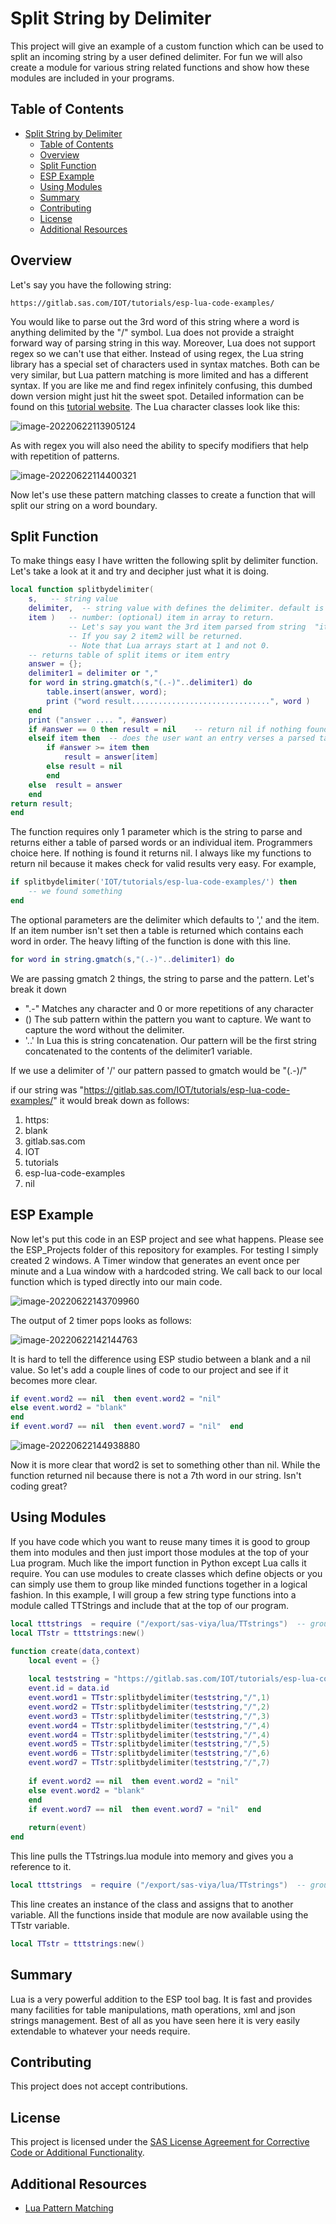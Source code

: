 # Split String by Delimiter

This project will give an example of a custom function which can be used to split an incoming string by a user defined delimiter.  For fun we will also create a module for various string related functions and show how these modules are included in your programs. 

## Table of Contents


* [Split String by Delimiter](#split-string-by-delimiter)
    * [Table of Contents](#table-of-contents)
    * [Overview](#overview)
    * [Split Function](#split-function)
    * [ESP Example](#esp-example)
    * [Using Modules](#using-modules)
    * [Summary](#summary)
    * [Contributing](#contributing)
    * [License](#license)
    * [Additional Resources](#additional-resources)


## Overview

Let's say you have the following string: 

```http
https://gitlab.sas.com/IOT/tutorials/esp-lua-code-examples/
```

You would like to parse out the 3rd word of this string where a word is anything delimited by the "/" symbol.   Lua does not provide a straight forward way of parsing string in this way.  Moreover, Lua does not support regex so we can't use that either.   Instead of using regex, the Lua string library has a special set of characters used in syntax matches. Both can be very similar, but Lua pattern matching is more limited and has a different syntax.   If you are like me and find regex infinitely confusing, this dumbed down version might just hit the sweet spot.  Detailed information can be found on this [tutorial website](https://riptutorial.com/lua/example/20315/lua-pattern-matching).  The Lua character classes look like this: 

![image-20220622113905124](Images/image-20220622113905124.png) 



As with regex you will also need the ability to specify modifiers that help with repetition of patterns.

![image-20220622114400321](Images/image-20220622114400321.png) 

Now let's use these pattern matching classes to create a function that will split our string on a word boundary. 

## Split Function

To make things easy I have written the following split by delimiter function.  Let's take a look at it and try and decipher just what it is doing. 

```lua
local function splitbydelimiter(
    s,   -- string value
    delimiter,  -- string value with defines the delimiter. default is ","
    item )   -- number: (optional) item in array to return.  
             -- Let's say you want the 3rd item parsed from string  "item1,item2,item3"
             -- If you say 2 item2 will be returned.  
             -- Note that Lua arrays start at 1 and not 0.  
    -- returns table of split items or item entry 
    answer = {};
    delimiter1 = delimiter or ","
    for word in string.gmatch(s,"(.-)"..delimiter1) do
        table.insert(answer, word);
        print ("word result...............................", word )
    end
    print ("answer .... ", #answer)
    if #answer == 0 then result = nil    -- return nil if nothing found. 
    elseif item then  -- does the user want an entry verses a parsed table?
        if #answer >= item then 
            result = answer[item]
        else result = nil     
        end 
    else  result = answer    
    end 
return result;
end
```



The function requires only 1 parameter which is the string to parse and returns either a table of parsed words or an individual item.  Programmers choice here.  If nothing is found it returns nil.  I always like my functions to return nil because it makes check for valid results very easy.  For example, 

```lua
if splitbydelimiter('IOT/tutorials/esp-lua-code-examples/') then 
    -- we found something 
end 
```

The optional parameters are the delimiter which defaults to ',' and the item.   If an item number isn't set then a table is returned which contains each word in order.   The heavy lifting of the function is done with this line.

```lua
for word in string.gmatch(s,"(.-)"..delimiter1) do
```

We are passing gmatch 2 things,  the string to parse and the pattern.  Let's break it down

- ".-"  Matches any character and 0 or more repetitions of any character 
- ()    The sub pattern within the pattern you want to capture.  We want to capture the word without the delimiter. 
- '..'   In Lua this is string concatenation.  Our pattern will be the first string concatenated to the contents of the delimiter1 variable.

If we use a delimiter of '/'  our pattern passed to gmatch would be "(.-)/"

if our string was "https://gitlab.sas.com/IOT/tutorials/esp-lua-code-examples/"  it would break down as follows: 

1. https:
2. blank
3. gitlab.sas.com
4. IOT
5. tutorials
6. esp-lua-code-examples
7. nil

## ESP Example

Now let's put this code in an ESP project and see what happens.  Please see the ESP_Projects folder of this repository for examples.  For testing I simply created 2 windows.  A Timer window that generates an event once per minute and a Lua window with a hardcoded string.  We call back to our local function which is typed directly into our main code. 

![image-20220622143709960](Images/image-20220622143709960.png) 

The output of 2 timer pops looks as follows:  

![image-20220622142144763](Images/image-20220622142144763.png)

It is hard to tell the difference using ESP studio between a blank and a nil value.  So let's add a couple lines of code to our project and see if it becomes more clear. 

```lua
if event.word2 == nil  then event.word2 = "nil"  
else event.word2 = "blank"    
end 
if event.word7 == nil  then event.word7 = "nil"  end 
```

![image-20220622144938880](Images/image-20220622144938880.png) 

Now it is more clear that word2 is set to something other than nil.  While the function returned nil because there is not a 7th word in our string.   Isn't coding great? 

## Using Modules

If you have code which you want to reuse many times it is good to group them into modules and then just import those modules at the top of your Lua program.  Much like the import function in Python except Lua calls it require.  You can use modules to create classes which define objects or you can simply use them to group like minded functions together in a logical fashion.  In this example, I will group a few string type functions into a module called TTStrings and include that at the top of our program.   

```lua
local tttstrings  = require ("/export/sas-viya/lua/TTstrings")  -- group of string functions
local TTstr = tttstrings:new()

function create(data,context)
    local event = {}
    
    local teststring = "https://gitlab.sas.com/IOT/tutorials/esp-lua-code-examples/"
    event.id = data.id
    event.word1 = TTstr:splitbydelimiter(teststring,"/",1)
    event.word2 = TTstr:splitbydelimiter(teststring,"/",2)
    event.word3 = TTstr:splitbydelimiter(teststring,"/",3)
    event.word4 = TTstr:splitbydelimiter(teststring,"/",4)
    event.word4 = TTstr:splitbydelimiter(teststring,"/",4)
    event.word5 = TTstr:splitbydelimiter(teststring,"/",5)
    event.word6 = TTstr:splitbydelimiter(teststring,"/",6)
    event.word7 = TTstr:splitbydelimiter(teststring,"/",7)
    
    if event.word2 == nil  then event.word2 = "nil"  
    else event.word2 = "blank"    
    end 
    if event.word7 == nil  then event.word7 = "nil"  end 
    
    return(event)
end
```

This line pulls the TTstrings.lua module into memory and gives you a reference to it.  

```lua
local tttstrings  = require ("/export/sas-viya/lua/TTstrings")  -- group of string functions
```

This line creates an instance of the class and assigns that to another variable.  All the functions inside that module are now available using the TTstr variable.

```lua
local TTstr = tttstrings:new()
```

## Summary

Lua is a very powerful addition to the ESP tool bag. It is fast and provides many facilities for table manipulations, math operations, xml and json strings management. Best of all as you have seen here it is very easily extendable to whatever your needs require.

## Contributing

This project does not accept contributions.

## License

This project is licensed under the [SAS License Agreement for Corrective Code or Additional Functionality](LICENSE).

## Additional Resources


* [Lua Pattern Matching](https://riptutorial.com/lua/example/20315/lua-pattern-matching)

